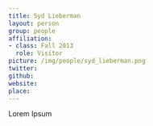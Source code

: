 ```yaml
---
title: Syd Lieberman
layout: person
group: people
affiliation:
- class: Fall 2013
  role: Visitor
picture: /img/people/syd_lieberman.png
twitter:
github:
website:
place:
---
```

Lorem Ipsum